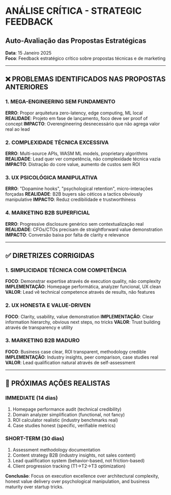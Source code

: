 # ANÁLISE CRÍTICA - STRATEGIC FEEDBACK

## Auto-Avaliação das Propostas Estratégicas

**Data**: 15 Janeiro 2025  
**Foco**: Feedback estratégico crítico sobre propostas técnicas e de marketing

---

## ❌ PROBLEMAS IDENTIFICADOS NAS PROPOSTAS ANTERIORES

### 1. **MEGA-ENGINEERING SEM FUNDAMENTO**

**ERRO**: Propor arquitetura zero-latency, edge computing, ML local
**REALIDADE**: Projeto em fase de lançamento, foco deve ser proof of concept
**IMPACTO**: Overengineering desnecessário que não agrega valor real ao lead

### 2. **COMPLEXIDADE TÉCNICA EXCESSIVA**

**ERRO**: Multi-source APIs, WASM ML models, proprietary algorithms
**REALIDADE**: Lead quer ver competência, não complexidade técnica vazia
**IMPACTO**: Distração do core value, aumento de custos sem ROI

### 3. **UX PSICOLÓGICA MANIPULATIVA**

**ERRO**: "Dopamine hooks", "psychological retention", micro-interações forçadas
**REALIDADE**: B2B buyers são céticos a tactics obviously manipulative
**IMPACTO**: Reduz credibilidade e trustworthiness

### 4. **MARKETING B2B SUPERFICIAL**

**ERRO**: Progressive disclosure genérico sem contextualização real
**REALIDADE**: CFOs/CTOs precisam de straightforward value demonstration
**IMPACTO**: Conversão baixa por falta de clarity e relevance

---

## ✅ DIRETRIZES CORRIGIDAS

### 1. **SIMPLICIDADE TÉCNICA COM COMPETÊNCIA**

**FOCO**: Demonstrar expertise através de execution quality, não complexity
**IMPLEMENTAÇÃO**: Homepage performática, analyzer funcional, UX clean
**VALOR**: Lead vê technical competence através de results, não features

### 2. **UX HONESTA E VALUE-DRIVEN**

**FOCO**: Clarity, usability, value demonstration
**IMPLEMENTAÇÃO**: Clear information hierarchy, obvious next steps, no tricks
**VALOR**: Trust building através de transparency e utility

### 3. **MARKETING B2B MADURO**

**FOCO**: Business case clear, ROI transparent, methodology credible
**IMPLEMENTAÇÃO**: Industry insights, peer comparison, case studies real
**VALOR**: Lead qualification natural através de self-assessment

---

## 🎯 PRÓXIMAS AÇÕES REALISTAS

### IMMEDIATE (14 dias)

1. Homepage performance audit (technical credibility)
2. Domain analyzer simplification (functional, not fancy)
3. ROI calculator realistic (industry benchmarks real)
4. Case studies honest (specific, verifiable metrics)

### SHORT-TERM (30 dias)

1. Assessment methodology documentation
2. Content strategy B2B (industry insights, not sales content)
3. Lead qualification system (behavior-based, not friction-based)
4. Client progression tracking (T1→T2→T3 optimization)

**Conclusão**: Focus on execution excellence over architectural complexity, honest value delivery over psychological manipulation, and business maturity over startup tricks.
